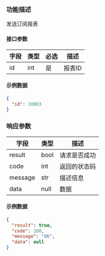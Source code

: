 ### 功能描述

发送订阅报表


#### 接口参数

| 字段 | 类型  | 必选 | 描述   |
|----|-----|----|------|
| id | int | 是  | 报表ID |

#### 示例数据

```json
{
  "id": 10003
}
```

### 响应参数

| 字段      | 类型   | 描述     |
|---------|------|--------|
| result  | bool | 请求是否成功 |
| code    | int  | 返回的状态码 |
| message | str  | 描述信息   |
| data    | null | 数据     |

#### 示例数据

```json
{
  "result": true,
  "code": 200,
  "message": "OK",
  "data": null
}
```
